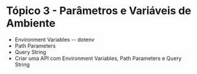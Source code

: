 # Tópico 3 - Parâmetros e Variáveis de Ambiente

- Environment Variables
  -- dotenv
- Path Parameters
- Query String
- Criar uma API com Environment Variables, Path Parameters e Query String
